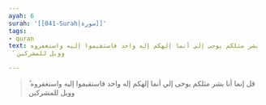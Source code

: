 ```yaml
---
ayah: 6
surah: '[[041-Surah|سورة]]'
tags:
- quran
text: قل إنما أنا بشر مثلكم يوحى إلي أنما إلهكم إله واحد فاستقيموا إليه واستغفروه
  ۗ وويل للمشركين

---
```

> قل إنما أنا بشر مثلكم يوحى إلي أنما إلهكم إله واحد فاستقيموا إليه واستغفروه ۗ وويل للمشركين
